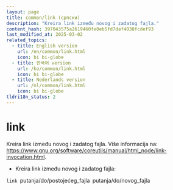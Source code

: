 ```yaml
---
layout: page
title: common/link (српски)
description: "Kreira link između novog i zadatog fajla."
content_hash: 397043575a2619460fe0eb5fd7daf4038fcdef93
last_modified_at: 2025-03-02
related_topics:
  - title: English version
    url: /en/common/link.html
    icon: bi bi-globe
  - title: 한국어 version
    url: /ko/common/link.html
    icon: bi bi-globe
  - title: Nederlands version
    url: /nl/common/link.html
    icon: bi bi-globe
tldri18n_status: 2
---
```

# link

Kreira link između novog i zadatog fajla.
Više informacija na: <https://www.gnu.org/software/coreutils/manual/html_node/link-invocation.html>.

- Kreira link između novog i zadatog fajla:

`link `<span class="tldr-var badge badge-pill bg-dark-lm bg-white-dm text-white-lm text-dark-dm font-weight-bold">putanja/do/postojećeg_fajla</span>` `<span class="tldr-var badge badge-pill bg-dark-lm bg-white-dm text-white-lm text-dark-dm font-weight-bold">putanja/do/novog_fajla</span>
